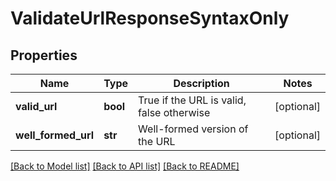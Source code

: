 # ValidateUrlResponseSyntaxOnly

## Properties
Name | Type | Description | Notes
------------ | ------------- | ------------- | -------------
**valid_url** | **bool** | True if the URL is valid, false otherwise | [optional] 
**well_formed_url** | **str** | Well-formed version of the URL | [optional] 

[[Back to Model list]](../README.md#documentation-for-models) [[Back to API list]](../README.md#documentation-for-api-endpoints) [[Back to README]](../README.md)


